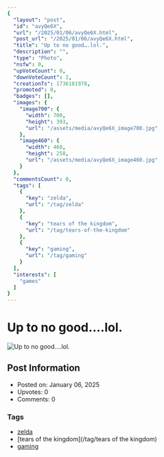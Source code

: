 ```yaml
---
{
  "layout": "post",
  "id": "avyQe6X",
  "url": "/2025/01/06/avyQe6X.html",
  "post_url": "/2025/01/06/avyQe6X.html",
  "title": "Up to no good….lol.",
  "description": "",
  "type": "Photo",
  "nsfw": 0,
  "upVoteCount": 0,
  "downVoteCount": 2,
  "creationTs": 1736181978,
  "promoted": 0,
  "badges": [],
  "images": {
    "image700": {
      "width": 700,
      "height": 393,
      "url": "/assets/media/avyQe6X_image700.jpg"
    },
    "image460": {
      "width": 460,
      "height": 258,
      "url": "/assets/media/avyQe6X_image460.jpg"
    }
  },
  "commentsCount": 0,
  "tags": [
    {
      "key": "zelda",
      "url": "/tag/zelda"
    },
    {
      "key": "tears of the kingdom",
      "url": "/tag/tears-of-the-kingdom"
    },
    {
      "key": "gaming",
      "url": "/tag/gaming"
    }
  ],
  "interests": [
    "games"
  ]
}
---
```


# Up to no good….lol.

![Up to no good….lol.](/assets/media/avyQe6X_image700.jpg)

## Post Information

- Posted on: January 06, 2025
- Upvotes: 0
- Comments: 0

### Tags

- [zelda](/tag/zelda)
- [tears of the kingdom](/tag/tears of the kingdom)
- [gaming](/tag/gaming)
